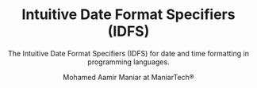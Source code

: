 ---
title: "Intuitive Date Format Specifiers (IDFS)"
subtitle: "The Intuitive Date Format Specifiers (IDFS) for date and time formatting in programming languages."
version: "1.0"
author: "Mohamed Aamir Maniar at ManiarTech®️"
---